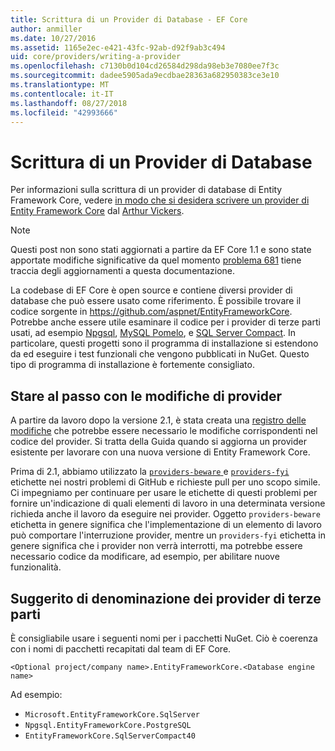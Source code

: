 ```yaml
---
title: Scrittura di un Provider di Database - EF Core
author: anmiller
ms.date: 10/27/2016
ms.assetid: 1165e2ec-e421-43fc-92ab-d92f9ab3c494
uid: core/providers/writing-a-provider
ms.openlocfilehash: c7130b0d104cd26584d298da98eb3e7080ee7f3c
ms.sourcegitcommit: dadee5905ada9ecdbae28363a682950383ce3e10
ms.translationtype: MT
ms.contentlocale: it-IT
ms.lasthandoff: 08/27/2018
ms.locfileid: "42993666"
---
```

# <a name="writing-a-database-provider"></a>Scrittura di un Provider di Database

Per informazioni sulla scrittura di un provider di database di Entity Framework Core, vedere [in modo che si desidera scrivere un provider di Entity Framework Core](https://blog.oneunicorn.com/2016/11/11/so-you-want-to-write-an-ef-core-provider/) dal [Arthur Vickers](https://github.com/ajcvickers).

> [!NOTE]
> Questi post non sono stati aggiornati a partire da EF Core 1.1 e sono state apportate modifiche significative da quel momento [problema 681](https://github.com/aspnet/EntityFramework.Docs/issues/681) tiene traccia degli aggiornamenti a questa documentazione.

La codebase di EF Core è open source e contiene diversi provider di database che può essere usato come riferimento. È possibile trovare il codice sorgente in https://github.com/aspnet/EntityFrameworkCore. Potrebbe anche essere utile esaminare il codice per i provider di terze parti usati, ad esempio [Npgsql](https://github.com/npgsql/Npgsql.EntityFrameworkCore.PostgreSQL), [MySQL Pomelo](https://github.com/PomeloFoundation/Pomelo.EntityFrameworkCore.MySql), e [SQL Server Compact](https://github.com/ErikEJ/EntityFramework.SqlServerCompact). In particolare, questi progetti sono il programma di installazione si estendono da ed eseguire i test funzionali che vengono pubblicati in NuGet. Questo tipo di programma di installazione è fortemente consigliato.

## <a name="keeping-up-to-date-with-provider-changes"></a>Stare al passo con le modifiche di provider

A partire da lavoro dopo la versione 2.1, è stata creata una [registro delle modifiche](provider-log.md) che potrebbe essere necessario le modifiche corrispondenti nel codice del provider. Si tratta della Guida quando si aggiorna un provider esistente per lavorare con una nuova versione di Entity Framework Core.

Prima di 2.1, abbiamo utilizzato la [ `providers-beware` ](https://github.com/aspnet/EntityFrameworkCore/labels/providers-beware) e [ `providers-fyi` ](https://github.com/aspnet/EntityFrameworkCore/labels/providers-fyi) etichette nei nostri problemi di GitHub e richieste pull per uno scopo simile. Ci impegniamo per continuare per usare le etichette di questi problemi per fornire un'indicazione di quali elementi di lavoro in una determinata versione richieda anche il lavoro da eseguire nei provider. Oggetto `providers-beware` etichetta in genere significa che l'implementazione di un elemento di lavoro può comportare l'interruzione provider, mentre un `providers-fyi` etichetta in genere significa che i provider non verrà interrotti, ma potrebbe essere necessario codice da modificare, ad esempio, per abilitare nuove funzionalità.

## <a name="suggested-naming-of-third-party-providers"></a>Suggerito di denominazione dei provider di terze parti

È consigliabile usare i seguenti nomi per i pacchetti NuGet. Ciò è coerenza con i nomi di pacchetti recapitati dal team di EF Core.

`<Optional project/company name>.EntityFrameworkCore.<Database engine name>`

Ad esempio:
* `Microsoft.EntityFrameworkCore.SqlServer`
* `Npgsql.EntityFrameworkCore.PostgreSQL`
* `EntityFrameworkCore.SqlServerCompact40`
